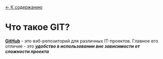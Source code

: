 [<- К содержанию](./readme.md)

# Что такое GIT?

[**GitHub**](https://github.com) - это вэб-репозиторий для различных IT-проектов. Главное его отличие - это ***удобство в использовании вне зависимости от сложности проекта***